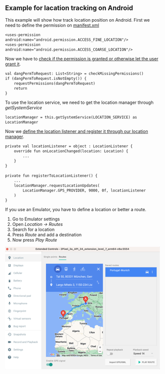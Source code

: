 ## Example for lacation tracking on Android

This example will show how track location position on Android. First we need to define the permission on [manifest.xml](https://github.com/mkett/android-location-listener-example/blob/main/app/src/main/AndroidManifest.xml)

```
<uses-permission android:name="android.permission.ACCESS_FINE_LOCATION"/>
<uses-permission android:name="android.permission.ACCESS_COARSE_LOCATION"/>
```

Now we have to [check if the permission is granted or otherwise let the user grant it](https://github.com/mkett/android-location-listener-example/blob/main/app/src/main/java/com/example/location/tracking/MainActivity.kt).

```
val dangPermToRequest: List<String> = checkMissingPermissions()
if (dangPermToRequest.isNotEmpty()) {
    requestPermissions(dangPermToRequest)
    return
}
```

To use the location service, we need to get the location manager through *getSystemService*

```
locationManager = this.getSystemService(LOCATION_SERVICE) as LocationManager
```

Now we [define the location listener and register it through our location manager](https://github.com/mkett/android-location-listener-example/blob/main/app/src/main/java/com/example/location/tracking/MainActivity.kt).

```
private val locationListener = object : LocationListener {
    override fun onLocationChanged(location: Location) {
        ...
    }
}

private fun registerToLocationListener() {
    ...
    locationManager.requestLocationUpdates(
        LocationManager.GPS_PROVIDER, 9000, 0f, locationListener
    )
}

```

If you use an Emulator, you have to define a location or better a route. 
1) Go to Emulator settings
2) Open *Location -> Routes*
3) Search for a location
4) Press *Route* and add a destination
5) Now press *Play Route*

![Android Emulator Route Example](https://github.com/mkett/android-location-listener-example/blob/main/Android-Emulator-Rout.png)
